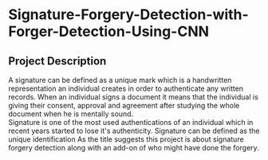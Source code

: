 # Signature-Forgery-Detection-with-Forger-Detection-Using-CNN
## Project Description
A signature can be defined as a unique mark which is a handwritten representation an individual creates in order to authenticate any written records. When an individual signs a document it means that the individual is giving their consent, approval and agreement after studying the whole document when he is mentally sound.   
Signature is one of the most used authentications of an individual which in recent years started to lose it's authenticity. Signature can be defined as the unique identification 
As the title suggests this project is about signature forgery detection along with an add-on of who might have done the forgery. 
